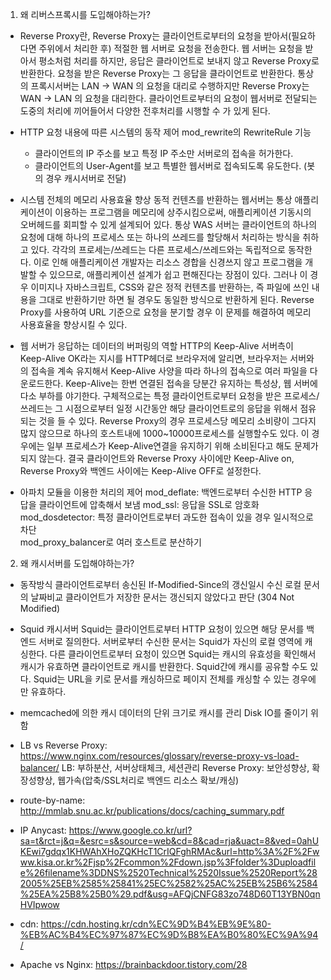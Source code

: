 1. 왜 리버스프록시를 도입해야하는가?
	
- Reverse Proxy란,
  Reverse Proxy는 클라이언트로부터의 요청을 받아서(필요하다면 주위에서 처리한 후) 적절한 웹 서버로 요청을 전송한다. 웹 서버는 요청을 받아서 평소처럼 처리를 하지만, 응답은 클라이언트로 보내지 않고 Reverse Proxy로 반환한다. 요청을 받은 Reverse Proxy는 그 응답을 클라이언트로 반환한다. 
  통상의 프록시서버는 LAN -> WAN 의 요청을 대리로 수행하지만 Reverse Proxy는 WAN -> LAN 의 요청을 대리한다. 
  클라이언트로부터의 요청이 웹서버로 전달되는 도중의 처리에 끼어들어서 다양한 전후처리를 시행할 수 가 있게 된다.

- HTTP 요청 내용에 따른 시스템의 동작 제어
  mod_rewrite의 RewriteRule 기능
   - 클라이언트의 IP 주소를 보고 특정 IP 주소만 서버로의 접속을 허가한다.
   - 클라이언트의 User-Agent를 보고 특별한 웹서버로 접속되도록 유도한다.
     (봇의 경우 캐시서버로 전달)

- 시스템 전체의 메모리 사용효율 향상
  동적 컨텐츠를 반환하는 웹서버는 통상 애플리케이션이 이용하는 프로그램을 메모리에 상주시킴으로써, 애플리케이션 기동시의 오버헤드를 회피할 수 있게 설계되어 있다. 통상 WAS 서버는 클라이언트의 하나의 요청에 대해 하나의 프로세스 또는 하나의 쓰레드를 할당해서 처리하는 방식을 취하고 있다. 각각의 프로세는/쓰레드는 다른 프로세스/쓰레드와는 독립적으로 동작한다. 이로 인해 애플리케이션 개발자는 리소스 경합을 신경쓰지 않고 프로그램을 개발할 수 있으므로, 애플리케이션 설계가 쉽고 편해진다는 장점이 있다. 그러나 이 경우 이미지나 자바스크립트, CSS와 같은 정적 컨텐츠를 반환하는, 즉 파일에 쓰인 내용을 그대로 반환하기만 하면 될 경우도 동일한 방식으로 반환하게 된다. 
  Reverse Proxy를 사용하여 URL 기준으로 요청을 분기할 경우 이 문제를 해결하여 메모리 사용효율을 향상시킬 수 있다. 
	
- 웹 서버가 응답하는 데이터의 버퍼링의 역할
  HTTP의 Keep-Alive
  서버측이 Keep-Alive OK라는 지시를 HTTP헤더로 브라우저에 알리면, 브라우저는 서버와의 접속을 계속 유지해서 Keep-Alive 사양을 따라 하나의 접속으로 여러 파일을 다운로드한다.
  Keep-Alive는 한번 연결된 접속을 당분간 유지하는 특성상, 웹 서버에 다소 부하를 야기한다. 구체적으로는 특정 클라이언트로부터 요청을 받은 프로세스/쓰레드는 그 시점으로부터 일정 시간동안 해당 클라이언트로의 응답을 위해서 점유되는 것을 들 수 있다.
  Reverse Proxy의 경우 프로세스당 메모리 소비량이 그다지 많지 않으므로 하나의 호스트내에 1000~10000프로세스를 실행할수도 있다. 이 경우에는 일부 프로세스가 Keep-Alive연결을 유지하기 위해 소비된다고 해도 문제가 되지 않는다. 
  결국 클라이언트와 Reverse Proxy 사이에만 Keep-Alive on, Reverse Proxy와 백엔드 사이에는 Keep-Alive OFF로 설정한다.
  
- 아파치 모듈을 이용한 처리의 제어
  mod_deflate: 백엔드로부터 수신한 HTTP 응답을 클라이언트에 압축해서 보냄
  mod_ssl: 응답을 SSL로 암호화
  mod_dosdetector: 특정 클라이언트로부터 과도한 접속이 있을 경우 일시적으로 차단	
  mod_proxy_balancer로 여러 호스트로 분산하기
	
2. 왜 캐시서버를 도입해야하는가?
- 동작방식
	클라이언트로부터 송신된 If-Modified-Since의 갱신일시 수신
  로컬 문서의 날짜비교
  클라이언트가 저장한 문서는 갱신되지 않았다고 판단 (304 Not Modified)
- Squid 캐시서버
  Squid는 클라이언트로부터 HTTP 요청이 있으면 해당 문서를 백엔드 서버로 질의한다.
  서버로부터 수신한 문서는 Squid가 자신의 로컬 영역에 캐싱한다.
  다른 클라이언트로부터 요청이 있으면 Squid는 캐시의 유효성을 확인해서 캐시가 유효하면 클라이언트로 캐시를 반환한다. 
  Squid간에 캐시를 공유할 수도 있다. 
  Squid는 URL을 키로 문서를 캐싱하므로 페이지 전체를 캐싱할 수 있는 경우에만 유효하다.
- memcached에 의한 캐시
  데이터의 단위 크기로 캐시를 관리
  Disk IO를 줄이기 위함

- LB vs Reverse Proxy: https://www.nginx.com/resources/glossary/reverse-proxy-vs-load-balancer/
	LB: 부하분산, 서버상태체크, 세션관리
	Reverse Proxy: 보안성향상, 확장성향상, 웹가속(압축/SSL처리로 백엔드 리소스 확보/캐싱)
	
- route-by-name: http://mmlab.snu.ac.kr/publications/docs/caching_summary.pdf

- IP Anycast: https://www.google.co.kr/url?sa=t&rct=j&q=&esrc=s&source=web&cd=8&cad=rja&uact=8&ved=0ahUKEwi7gdqx1KHWAhXHoZQKHcT1CrIQFghRMAc&url=http%3A%2F%2Fwww.kisa.or.kr%2Fjsp%2Fcommon%2Fdown.jsp%3Ffolder%3Duploadfile%26filename%3DDNS%2520Technical%2520Issue%2520Report%282005%25EB%2585%25841%25EC%2582%25AC%25EB%25B6%2584%25EA%25B8%25B0%29.pdf&usg=AFQjCNFG83zo748D60T13YBN0qnHVIpwow

- cdn: https://cdn.hosting.kr/cdn%EC%9D%B4%EB%9E%80-%EB%AC%B4%EC%97%87%EC%9D%B8%EA%B0%80%EC%9A%94/
	
- Apache vs Nginx: https://brainbackdoor.tistory.com/28